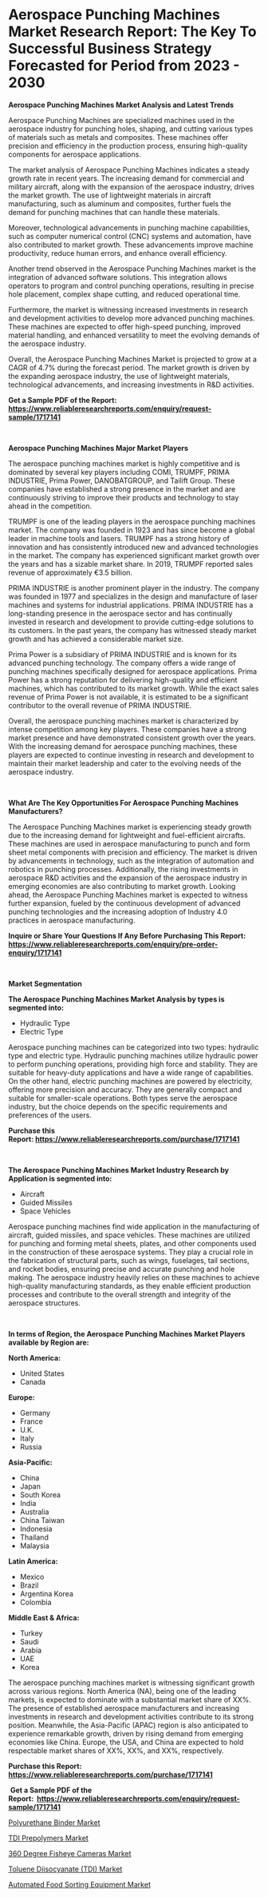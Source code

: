 <p><h1>Aerospace Punching Machines Market Research Report: The Key To Successful Business Strategy Forecasted for Period from 2023 - 2030</h1></p><p><strong>Aerospace Punching Machines Market Analysis and Latest Trends</strong></p>
<p><p>Aerospace Punching Machines are specialized machines used in the aerospace industry for punching holes, shaping, and cutting various types of materials such as metals and composites. These machines offer precision and efficiency in the production process, ensuring high-quality components for aerospace applications.</p><p>The market analysis of Aerospace Punching Machines indicates a steady growth rate in recent years. The increasing demand for commercial and military aircraft, along with the expansion of the aerospace industry, drives the market growth. The use of lightweight materials in aircraft manufacturing, such as aluminum and composites, further fuels the demand for punching machines that can handle these materials.</p><p>Moreover, technological advancements in punching machine capabilities, such as computer numerical control (CNC) systems and automation, have also contributed to market growth. These advancements improve machine productivity, reduce human errors, and enhance overall efficiency.</p><p>Another trend observed in the Aerospace Punching Machines market is the integration of advanced software solutions. This integration allows operators to program and control punching operations, resulting in precise hole placement, complex shape cutting, and reduced operational time.</p><p>Furthermore, the market is witnessing increased investments in research and development activities to develop more advanced punching machines. These machines are expected to offer high-speed punching, improved material handling, and enhanced versatility to meet the evolving demands of the aerospace industry.</p><p>Overall, the Aerospace Punching Machines Market is projected to grow at a CAGR of 4.7% during the forecast period. The market growth is driven by the expanding aerospace industry, the use of lightweight materials, technological advancements, and increasing investments in R&D activities.</p></p>
<p><strong>Get a Sample PDF of the Report:&nbsp; <a href="https://www.reliableresearchreports.com/enquiry/request-sample/1717141">https://www.reliableresearchreports.com/enquiry/request-sample/1717141</a></strong></p>
<p>&nbsp;</p>
<p><strong>Aerospace Punching Machines Major Market Players</strong></p>
<p><p>The aerospace punching machines market is highly competitive and is dominated by several key players including COMI, TRUMPF, PRIMA INDUSTRIE, Prima Power, DANOBATGROUP, and Tailift Group. These companies have established a strong presence in the market and are continuously striving to improve their products and technology to stay ahead in the competition.</p><p>TRUMPF is one of the leading players in the aerospace punching machines market. The company was founded in 1923 and has since become a global leader in machine tools and lasers. TRUMPF has a strong history of innovation and has consistently introduced new and advanced technologies in the market. The company has experienced significant market growth over the years and has a sizable market share. In 2019, TRUMPF reported sales revenue of approximately €3.5 billion.</p><p>PRIMA INDUSTRIE is another prominent player in the industry. The company was founded in 1977 and specializes in the design and manufacture of laser machines and systems for industrial applications. PRIMA INDUSTRIE has a long-standing presence in the aerospace sector and has continually invested in research and development to provide cutting-edge solutions to its customers. In the past years, the company has witnessed steady market growth and has achieved a considerable market size.</p><p>Prima Power is a subsidiary of PRIMA INDUSTRIE and is known for its advanced punching technology. The company offers a wide range of punching machines specifically designed for aerospace applications. Prima Power has a strong reputation for delivering high-quality and efficient machines, which has contributed to its market growth. While the exact sales revenue of Prima Power is not available, it is estimated to be a significant contributor to the overall revenue of PRIMA INDUSTRIE.</p><p>Overall, the aerospace punching machines market is characterized by intense competition among key players. These companies have a strong market presence and have demonstrated consistent growth over the years. With the increasing demand for aerospace punching machines, these players are expected to continue investing in research and development to maintain their market leadership and cater to the evolving needs of the aerospace industry.</p></p>
<p>&nbsp;</p>
<p><strong>What Are The Key Opportunities For Aerospace Punching Machines Manufacturers?</strong></p>
<p><p>The Aerospace Punching Machines market is experiencing steady growth due to the increasing demand for lightweight and fuel-efficient aircrafts. These machines are used in aerospace manufacturing to punch and form sheet metal components with precision and efficiency. The market is driven by advancements in technology, such as the integration of automation and robotics in punching processes. Additionally, the rising investments in aerospace R&D activities and the expansion of the aerospace industry in emerging economies are also contributing to market growth. Looking ahead, the Aerospace Punching Machines market is expected to witness further expansion, fueled by the continuous development of advanced punching technologies and the increasing adoption of Industry 4.0 practices in aerospace manufacturing.</p></p>
<p><strong>Inquire or Share Your Questions If Any Before Purchasing This Report: <a href="https://www.reliableresearchreports.com/enquiry/pre-order-enquiry/1717141">https://www.reliableresearchreports.com/enquiry/pre-order-enquiry/1717141</a></strong></p>
<p>&nbsp;</p>
<p><strong>Market Segmentation</strong></p>
<p><strong>The Aerospace Punching Machines Market Analysis by types is segmented into:</strong></p>
<p><ul><li>Hydraulic Type</li><li>Electric Type</li></ul></p>
<p><p>Aerospace punching machines can be categorized into two types: hydraulic type and electric type. Hydraulic punching machines utilize hydraulic power to perform punching operations, providing high force and stability. They are suitable for heavy-duty applications and have a wide range of capabilities. On the other hand, electric punching machines are powered by electricity, offering more precision and accuracy. They are generally compact and suitable for smaller-scale operations. Both types serve the aerospace industry, but the choice depends on the specific requirements and preferences of the users.</p></p>
<p><strong>Purchase this Report:&nbsp;<a href="https://www.reliableresearchreports.com/purchase/1717141">https://www.reliableresearchreports.com/purchase/1717141</a></strong></p>
<p>&nbsp;</p>
<p><strong>The Aerospace Punching Machines Market Industry Research by Application is segmented into:</strong></p>
<p><ul><li>Aircraft</li><li>Guided Missiles</li><li>Space Vehicles</li></ul></p>
<p><p>Aerospace punching machines find wide application in the manufacturing of aircraft, guided missiles, and space vehicles. These machines are utilized for punching and forming metal sheets, plates, and other components used in the construction of these aerospace systems. They play a crucial role in the fabrication of structural parts, such as wings, fuselages, tail sections, and rocket bodies, ensuring precise and accurate punching and hole making. The aerospace industry heavily relies on these machines to achieve high-quality manufacturing standards, as they enable efficient production processes and contribute to the overall strength and integrity of the aerospace structures.</p></p>
<p>&nbsp;</p>
<p><strong>In terms of Region, the Aerospace Punching Machines Market Players available by Region are:</strong></p>
<p>
    <p> <strong> North America: </strong>
        <ul>
            <li>United States</li>
            <li>Canada</li>
        </ul>
        </p> 
    <p> <strong> Europe: </strong>
        <ul>
            <li>Germany</li>
            <li>France</li>
            <li>U.K.</li>
            <li>Italy</li>
            <li>Russia</li>
        </ul>
        </p> 
    <p> <strong> Asia-Pacific: </strong>
        <ul>
            <li>China</li>
            <li>Japan</li>
            <li>South Korea</li>
            <li>India</li>
            <li>Australia</li>
            <li>China Taiwan</li>
            <li>Indonesia</li>
            <li>Thailand</li>
            <li>Malaysia</li>
        </ul>
        </p> 
    <p> <strong> Latin America: </strong>
        <ul>
            <li>Mexico</li>
            <li>Brazil</li>
            <li>Argentina Korea</li>
            <li>Colombia</li>
        </ul>
        </p> 
    <p> <strong> Middle East & Africa: </strong>
        <ul>
            <li>Turkey</li>
            <li>Saudi</li>
            <li>Arabia</li>
            <li>UAE</li>
            <li>Korea</li>
        </ul>
    </p>
    </p>
<p><p>The aerospace punching machines market is witnessing significant growth across various regions. North America (NA), being one of the leading markets, is expected to dominate with a substantial market share of XX%. The presence of established aerospace manufacturers and increasing investments in research and development activities contribute to its strong position. Meanwhile, the Asia-Pacific (APAC) region is also anticipated to experience remarkable growth, driven by rising demand from emerging economies like China. Europe, the USA, and China are expected to hold respectable market shares of XX%, XX%, and XX%, respectively.</p></p>
<p><strong>Purchase this Report: <a href="https://www.reliableresearchreports.com/purchase/1717141">https://www.reliableresearchreports.com/purchase/1717141</a></strong></p>
<p>&nbsp;<strong>Get a Sample PDF of the Report:&nbsp;&nbsp;<a href="https://www.reliableresearchreports.com/enquiry/request-sample/1717141">https://www.reliableresearchreports.com/enquiry/request-sample/1717141</a></strong></p>
<p><strong></strong></p>
<p><p><a href="https://www.linkedin.com/pulse/polyurethane-binder-market-size-share-amp-trends-analysis/">Polyurethane Binder Market</a></p><p><a href="https://www.linkedin.com/pulse/tdi-prepolymers-market-size-share-global/">TDI Prepolymers Market</a></p><p><a href="https://medium.com/@jinkhatum1452/360-degree-fisheye-cameras-market-insights-into-market-cagr-market-trends-and-growth-strategies-abd0507a617b">360 Degree Fisheye Cameras Market</a></p><p><a href="https://www.linkedin.com/pulse/toluene-diisocyanate-tdi-market-size-2023-/">Toluene Diisocyanate (TDI) Market</a></p><p><a href="https://medium.com/@taraktanay7654/automated-food-sorting-equipment-market-focuses-on-market-share-size-and-projected-forecast-till-41d533cb4c2c">Automated Food Sorting Equipment Market</a></p></p>